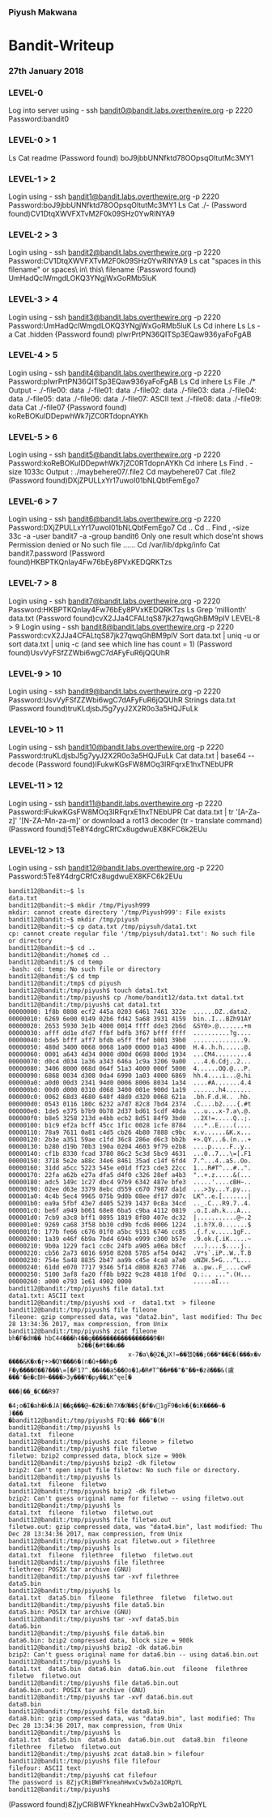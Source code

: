 
### Piyush Makwana
# Bandit-Writeup

### 27th January 2018

### LEVEL-0
Log into server using -
ssh bandit0@bandit.labs.overthewire.org -p 2220
Password:bandit0


### LEVEL-0 > 1
Ls
Cat readme
(Password found) boJ9jbbUNNfktd78OOpsqOltutMc3MY1


### LEVEL-1 > 2
Login using - ssh bandit1@bandit.labs.overthewire.org -p 2220
Password:boJ9jbbUNNfktd78OOpsqOltutMc3MY1
Ls
Cat ./-
(Password found)CV1DtqXWVFXTvM2F0k09SHz0YwRINYA9


### LEVEL-2 > 3
Login using - ssh bandit2@bandit.labs.overthewire.org -p 2220
Password:CV1DtqXWVFXTvM2F0k09SHz0YwRINYA9
Ls
 cat "spaces in this filename" or spaces\ in\ this\ filename
{Password found) UmHadQclWmgdLOKQ3YNgjWxGoRMb5luK


### LEVEL-3 > 4
Login using - ssh bandit3@bandit.labs.overthewire.org -p 2220
Password:UmHadQclWmgdLOKQ3YNgjWxGoRMb5luK
Ls
Cd inhere
Ls
Ls -a
Cat .hidden
{Password found) pIwrPrtPN36QITSp3EQaw936yaFoFgAB


### LEVEL-4 > 5
Login using - ssh bandit4@bandit.labs.overthewire.org -p 2220
Password:pIwrPrtPN36QITSp3EQaw936yaFoFgAB
Ls
Cd inhere
Ls
File ./*
Output -
./-file00: data
./-file01: data
./-file02: data
./-file03: data
./-file04: data
./-file05: data
./-file06: data
./-file07: ASCII text
./-file08: data
./-file09: data
Cat ./-file07
{Password found) koReBOKuIDDepwhWk7jZC0RTdopnAYKh








### LEVEL-5 > 6
Login using - ssh bandit5@bandit.labs.overthewire.org -p 2220
Password:koReBOKuIDDepwhWk7jZC0RTdopnAYKh
Cd inhere
Ls
Find . -size 1033c
Output : ./maybehere07/.file2
Cd maybehere07
Cat .file2
(Password found)DXjZPULLxYr17uwoI01bNLQbtFemEgo7


### LEVEL-6 > 7
Login using - ssh bandit6@bandit.labs.overthewire.org -p 2220
Password:DXjZPULLxYr17uwoI01bNLQbtFemEgo7
Cd ..
Cd ..
Find , -size 33c -a -user bandit7 -a -group bandit6
Only one result which dose’nt shows Permission denied or No such file ……
Cd /var/lib/dpkg/info
Cat bandit7.password
(Password found)HKBPTKQnIay4Fw76bEy8PVxKEDQRKTzs



### LEVEL-7 > 8
Login using - ssh bandit7@bandit.labs.overthewire.org -p 2220
Password:HKBPTKQnIay4Fw76bEy8PVxKEDQRKTzs
Ls
Grep ‘millionth’ data.txt
(Password found)cvX2JJa4CFALtqS87jk27qwqGhBM9plV
LEVEL-8 > 9
Login using - ssh bandit8@bandit.labs.overthewire.org -p 2220
Password:cvX2JJa4CFALtqS87jk27qwqGhBM9plV
Sort data.txt | uniq -u      or       sort data.txt | uniq -c (and see which line has count = 1)
(Password found)UsvVyFSfZZWbi6wgC7dAFyFuR6jQQUhR


### LEVEL-9 > 10
Login using - ssh bandit9@bandit.labs.overthewire.org -p 2220
Password:UsvVyFSfZZWbi6wgC7dAFyFuR6jQQUhR
Strings data.txt
(Password found)truKLdjsbJ5g7yyJ2X2R0o3a5HQJFuLk


### LEVEL-10 > 11
Login using - ssh bandit10@bandit.labs.overthewire.org -p 2220
Password:truKLdjsbJ5g7yyJ2X2R0o3a5HQJFuLk
Cat data.txt | base64 --decode
(Password found)IFukwKGsFW8MOq3IRFqrxE1hxTNEbUPR


### LEVEL-11 > 12
Login using - ssh bandit11@bandit.labs.overthewire.org -p 2220
Password:IFukwKGsFW8MOq3IRFqrxE1hxTNEbUPR
Cat data.txt |  tr '[A-Za-z]' '[N-ZA-Mn-za-m]'    or  download a rot13 decoder (tr - translate command)
(Password found)5Te8Y4drgCRfCx8ugdwuEX8KFC6k2EUu



### LEVEL-12 > 13
Login using - ssh bandit12@bandit.labs.overthewire.org -p 2220
Password:5Te8Y4drgCRfCx8ugdwuEX8KFC6k2EUu

```
bandit12@bandit:~$ ls
data.txt
bandit12@bandit:~$ mkdir /tmp/Piyush999
mkdir: cannot create directory '/tmp/Piyush999': File exists
bandit12@bandit:~$ mkdir /tmp/piyush
bandit12@bandit:~$ cp data.txt /tmp/piysuh/data1.txt
cp: cannot create regular file '/tmp/piysuh/data1.txt': No such file or directory
bandit12@bandit:~$ cd ..
bandit12@bandit:/home$ cd ..
bandit12@bandit:/$ cd temp
-bash: cd: temp: No such file or directory
bandit12@bandit:/$ cd tmp
bandit12@bandit:/tmp$ cd piyush
bandit12@bandit:/tmp/piyush$ touch data1.txt
bandit12@bandit:/tmp/piyush$ cp /home/bandit12/data.txt data1.txt
bandit12@bandit:/tmp/piyush$ cat data1.txt
00000000: 1f8b 0808 ecf2 445a 0203 6461 7461 322e  ......DZ..data2.
00000010: 6269 6e00 0149 02b6 fd42 5a68 3931 4159  bin..I...BZh91AY
00000020: 2653 5930 3e1b 4000 0014 ffff dde3 2b6d  &SY0>.@.......+m
00000030: afff dd1e dfd7 ffbf bdfb 3f67 bfff ffff  ..........?g....
00000040: bde5 bfff aff7 bfdb e5ff ffef b001 39b0  ..............9.
00000050: 480d 3400 0068 0068 1a00 0000 01a3 4000  H.4..h.h......@.
00000060: 0001 a643 4d34 0000 d00d 0698 800d 1934  ...CM4.........4
00000070: d0c4 d034 1a36 a343 646a 1c9a 3206 9a00  ...4.6.Cdj..2...
00000080: 3406 8000 068d 064f 51a3 4000 000f 5000  4......OQ.@...P.
00000090: 6868 0034 d308 0da4 6990 1a03 4000 6869  hh.4....i...@.hi
000000a0: a0d0 00d3 2341 94d0 0006 8006 8034 1a34  ....#A.......4.4
000000b0: 00d0 d000 0310 d068 3400 001e 900d 1a19  .......h4.......
000000c0: 0062 68d3 4680 640f 48d0 d320 0068 621a  .bh.F.d.H.. .hb.
000000d0: 0543 0116 180c 6232 a7d7 82c8 7bd4 2374  .C....b2....{.#t
000000e0: 1de5 e375 b7b9 0b78 2d37 bd61 5cdf 40da  ...u...x-7.a\.@.
000000f0: b8e5 3258 213d e4bb ecb2 8d51 84f9 3bd0  ..2X!=.....Q..;.
00000100: b1c9 ef2a bcff 45cc 1f1c 0028 1cfe 8784  ...*..E....(....
00000110: 78a9 7611 0a81 c4d5 cb26 4b80 7888 c9bc  x.v......&K.x...
00000120: 2b3e a351 59ae c1fd 36c8 286e d6c3 bb2b  +>.QY...6.(n...+
00000130: b280 d19b 70b3 190a 0204 4603 9f79 e2b8  ....p.....F..y..
00000140: cf1b 8330 fcad 3780 86c2 5c3d 5bc9 4631  ...0..7...\=[.F1
00000150: 3718 5e2e a88c 34e6 8461 35ad c14f 6fd4  7.^...4..a5..Oo.
00000160: 31dd a5cc 5223 545e e01d ff23 cde3 22cc  1...R#T^...#..".
00000170: 22fa a62b e27a dfa5 d4f0 c326 28ef a4b3  "..+.z.....&(...
00000180: adc5 149c 1c27 dbc4 97b9 6342 487e bfe3  .....'....cBH~..
00000190: 02ee d63e 3379 8ebc d559 c670 7987 da1d  ...>3y...Y.py...
000001a0: 4c4b 5ec4 9965 075b 9d0b 08ee df17 d07c  LK^..e.[.......|
000001b0: ea9a 5fbf 43e7 d405 5239 1437 0c8a 34cd  .._.C...R9.7..4.
000001c0: be6f a949 b061 68e8 6ba5 c9ba 4112 0819  .o.I.ah.k...A...
000001d0: 7cb9 a3c8 bff1 0895 1819 8f80 407e dc32  |...........@~.2
000001e0: 9269 ca68 3f58 bb30 cd9b fcd6 0006 1224  .i.h?X.0.......$
000001f0: 177b fe66 c676 01f0 a5bc 9131 6746 cc85  .{.f.v.....1gF..
00000200: 1a39 e46f 6b9a 7bd4 694b e999 c300 b57e  .9.ok.{.iK.....~
00000210: 9b0a 1229 fac1 cc0c 24fb a905 a06a b8cf  ...)....$....j..
00000220: cb56 2a73 6016 6950 8208 5785 af54 0d42  .V*s`.iP..W..T.B
00000230: 754e 5a48 8835 2b47 aa9b c45e 4ca8 a7a0  uNZH.5+G...^L...
00000240: 61dd e070 7717 9346 5f14 d808 8263 7746  a..pw..F_....cwF
00000250: 5100 3af8 fa20 ff8b b922 9c28 4818 1f0d  Q.:.. ...".(H...
00000260: a000 e793 1e61 4902 0000                 .....aI...
bandit12@bandit:/tmp/piyush$ file data1.txt
data1.txt: ASCII text
bandit12@bandit:/tmp/piyush$ xxd -r  data1.txt  > fileone
bandit12@bandit:/tmp/piyush$ file fileone
fileone: gzip compressed data, was "data2.bin", last modified: Thu Dec 28 13:34:36 2017, max compression, from Unix
bandit12@bandit:/tmp/piyush$ zcat fileone
bh�F�dH�� hbC44���h4��g�����������������9�H
                   b2�ׂ�{�#t��u��
                                 x-7�a\�@ڸ�2X!=��첍Q��;б��*��E�(���x�v
����&K�x�ɼ+>�QY���6�(n�û+��ћp�
F�y����0��7���\=[�F17^.��4��a5��Oo�1ݥ�R#T^��#��"�"��+�zߥ���&(盧���'�ė�cBH~����>3y���Y�py��LK^ęe[�
                                                                                                          ���|��_�C��R97
                                                                                                                          �4;o�I�ah�k�ɺA|��ȿ���@~�2�i�h?X�0͛��${�f�v𥼑1gF̅9�ok�{�iK����~�
)���
�bandit12@bandit:/tmp/piyush$ FQ:�� ���"�(H
bandit12@bandit:/tmp/piyush$ ls
data1.txt  fileone
bandit12@bandit:/tmp/piyush$ zcat fileone > filetwo
bandit12@bandit:/tmp/piyush$ file filetwo
filetwo: bzip2 compressed data, block size = 900k
bandit12@bandit:/tmp/piyush$ bzip2 -dk filetow
bzip2: Can't open input file filetow: No such file or directory.
bandit12@bandit:/tmp/piyush$ ls
data1.txt  fileone  filetwo
bandit12@bandit:/tmp/piyush$ bzip2 -dk filetwo
bzip2: Can't guess original name for filetwo -- using filetwo.out
bandit12@bandit:/tmp/piyush$ ls
data1.txt  fileone  filetwo  filetwo.out
bandit12@bandit:/tmp/piyush$ file filetwo.out
filetwo.out: gzip compressed data, was "data4.bin", last modified: Thu Dec 28 13:34:36 2017, max compression, from Unix
bandit12@bandit:/tmp/piyush$ zcat filetwo.out > filethree
bandit12@bandit:/tmp/piyush$ ls
data1.txt  fileone  filethree  filetwo  filetwo.out
bandit12@bandit:/tmp/piyush$ file filethree
filethree: POSIX tar archive (GNU)
bandit12@bandit:/tmp/piyush$ tar -xvf filethree
data5.bin
bandit12@bandit:/tmp/piyush$ ls
data1.txt  data5.bin  fileone  filethree  filetwo  filetwo.out
bandit12@bandit:/tmp/piyush$ file data5.bin
data5.bin: POSIX tar archive (GNU)
bandit12@bandit:/tmp/piyush$ tar -xvf data5.bin
data6.bin
bandit12@bandit:/tmp/piyush$ file data6.bin
data6.bin: bzip2 compressed data, block size = 900k
bandit12@bandit:/tmp/piyush$ bzip2 -dk data6.bin
bzip2: Can't guess original name for data6.bin -- using data6.bin.out
bandit12@bandit:/tmp/piyush$ ls
data1.txt  data5.bin  data6.bin  data6.bin.out  fileone  filethree  filetwo  filetwo.out
bandit12@bandit:/tmp/piyush$ file data6.bin.out
data6.bin.out: POSIX tar archive (GNU)
bandit12@bandit:/tmp/piyush$ tar -xvf data6.bin.out
data8.bin
bandit12@bandit:/tmp/piyush$ file data8.bin
data8.bin: gzip compressed data, was "data9.bin", last modified: Thu Dec 28 13:34:36 2017, max compression, from Unix
bandit12@bandit:/tmp/piyush$ ls
data1.txt  data5.bin  data6.bin  data6.bin.out  data8.bin  fileone  filethree  filetwo  filetwo.out
bandit12@bandit:/tmp/piyush$ zcat data8.bin > filefour
bandit12@bandit:/tmp/piyush$ file filefour
filefour: ASCII text
bandit12@bandit:/tmp/piyush$ cat filefour
The password is 8ZjyCRiBWFYkneahHwxCv3wb2a1ORpYL
bandit12@bandit:/tmp/piyush$

```

(Password found)8ZjyCRiBWFYkneahHwxCv3wb2a1ORpYL
